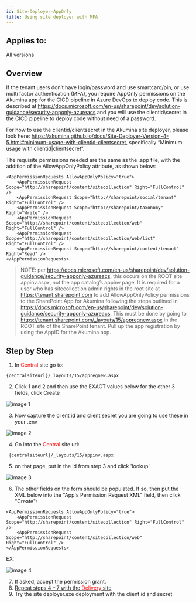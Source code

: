 ```yaml
---
id: Site-Deployer-AppOnly
title: Using site deployer with MFA
---
```


## Applies to:
All versions

## Overview

If the tenant users don’t have login/password and use smartcard/pin, or use multi factor authentication (MFA), you require AppOnly permissions on the Akumina app for the CICD pipeline in Azure DevOps to deploy code. This is described at https://docs.microsoft.com/en-us/sharepoint/dev/solution-guidance/security-apponly-azureacs and you will use the clientid\secret in the CICD pipeline to deploy code without need of a password.
 
For how to use the clientid/clientsecret in the Akumina site deployer, please look here: https://akumina.github.io/docs/Site-Deployer-Version-4-5.html#minimum-usage-with-clientid-clientsecret, specifically “Minimum usage with clientid|clientsecret”.
 
The requisite permissions needed are the same as the .app file, with the addition of the AllowAppOnlyPolicy attribute, as shown below:
 
    <AppPermissionRequests AllowAppOnlyPolicy="true">
        <AppPermissionRequest Scope="http://sharepoint/content/sitecollection" Right="FullControl" />
        <AppPermissionRequest Scope="http://sharepoint/social/tenant" Right="FullControl" />
        <AppPermissionRequest Scope="http://sharepoint/taxonomy" Right="Write" />
        <AppPermissionRequest Scope="http://sharepoint/content/sitecollection/web" Right="FullControl" />
        <AppPermissionRequest Scope="http://sharepoint/content/sitecollection/web/list" Right="FullControl" />
        <AppPermissionRequest Scope="http://sharepoint/content/tenant" Right="Read" /> 
    </AppPermissionRequests>

> NOTE: per https://docs.microsoft.com/en-us/sharepoint/dev/solution-guidance/security-apponly-azureacs, this occurs on the ROOT site appinv.aspx, not the app catalog’s appinv page. It is required for a user who has sitecollection admin rights in the root site at https://tenant.sharepoint.com to add AllowAppOnlyPolicy permissions to the SharePoint App for Akumina following the steps outlined in https://docs.microsoft.com/en-us/sharepoint/dev/solution-guidance/security-apponly-azureacs. This must be done by going to https://tenant.sharepoint.com/_layouts/15/appregnew.aspx in the ROOT site of the SharePoint tenant. Pull up the app registration by using the AppID for the Akumina app.


## Step by Step

1)	In <span style="color:red">Central</span> site go to:

```
{centralsiteurl}/_layouts/15/appregnew.aspx
```

2)	Click 1 and 2 and then use the EXACT values below for the other 3 fields, click Create

![image 1](https://akumina.azureedge.net/wiki/AkuminaDev/apponly/1.png)

3)	Now capture the client id and client secret you are going to use these in your .env

![image 2](https://akumina.azureedge.net/wiki/AkuminaDev/apponly/2.png)

4)	Go into the <span style="color:red">Central</span> site url:
```
 {centralsiteurl}/_layouts/15/appinv.aspx
```
5)	on that page, put in the id from step 3 and click 'lookup'

![image 3](https://akumina.azureedge.net/wiki/AkuminaDev/apponly/3.png)

6)	The other fields on the form should be populated. If so, then put the XML below into the "App's Permission Request XML" field, then click "Create":

```
<AppPermissionRequests AllowAppOnlyPolicy="true">
    <AppPermissionRequest Scope="http://sharepoint/content/sitecollection" Right="FullControl" />
    <AppPermissionRequest Scope="http://sharepoint/content/sitecollection/web" Right="FullControl" />
</AppPermissionRequests>
```
EX:

![image 4](https://akumina.azureedge.net/wiki/AkuminaDev/apponly/4.png)

7)	If asked, accept the permission grant.
8)	<ins>Repeat steps 4 – 7 with the <span style="color:red">Delivery</span> site</ins>
9)	Try the site deployer.exe deployment with the client id and secret
